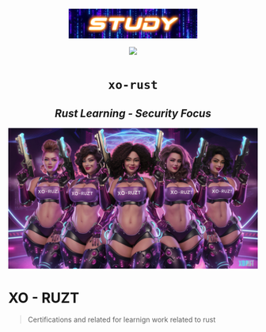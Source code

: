 <p align="center"><a href="https://x.com/xyizko" target="_blank" rel="noopener noreferrer"><img src="https://raw.githubusercontent.com/xyizko/xo-tagz/refs/heads/main/gfx/s.png"></a></p>

<p align="center">
<a href="https://twitter.com/xyizko" target="_blank">
<img src="https://hits.seeyoufarm.com/api/count/incr/badge.svg?url=https%3A%2F%2Fgithub.com%2Fxyizko%2Fxo-rust&count_bg=%23870380&title_bg=%23161414&icon=poly.svg&icon_color=%23E7E7E7&title=apez&edge_flat=false"/>
</a>

<a href="https://hits.seeyoufarm.com"></a>

<h1 align="center"><code> xo-rust </code></h1>
<h2 align="center"><i>Rust Learning - Security Focus</i></h2>

[![](./gfx/x.webp)](https://x.com/home)

# XO - RUZT

> Certifications and related for learnign work related to rust


